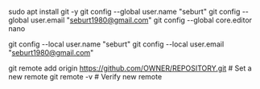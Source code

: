 sudo apt install git -y
git config --global user.name "seburt"
git config --global user.email "seburt1980@gmail.com"
git config --global core.editor nano

git config --local user.name "seburt"
git config --local user.email "seburt1980@gmail.com"

git remote add origin https://github.com/OWNER/REPOSITORY.git # Set a new remote
git remote -v # Verify new remote